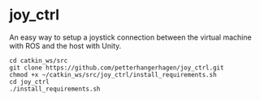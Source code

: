 # joy_ctrl
An easy way to setup a joystick connection between the virtual machine with ROS and the host with Unity.

```
cd catkin_ws/src
git clone https://github.com/petterhangerhagen/joy_ctrl.git
chmod +x ~/catkin_ws/src/joy_ctrl/install_requirements.sh
cd joy_ctrl
./install_requirements.sh
```

